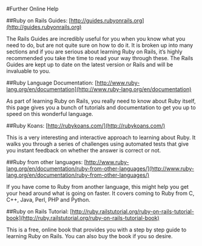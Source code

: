 #Further Online Help

##Ruby on Rails Guides:
[http://guides.rubyonrails.org](http://guides.rubyonrails.org)

The Rails Guides are incredibly useful for you when you know what you need to
do, but are not quite sure on how to do it. It is broken up into many sections
and if you are serious about learning Ruby on Rails, it’s highly recommended
you take the time to read your way through these. The Rails Guides are kept up
to date on the latest version or Rails and will be invaluable to you.

##Ruby Language Documentation:
[http://www.ruby-lang.org/en/documentation](http://www.ruby-lang.org/en/documentation)

As part of learning Ruby on Rails, you really need to know about Ruby itself,
   this page gives you a bunch of tutorials and documentation to get you up to
   speed on this wonderful language.

##Ruby Koans:
[http://rubykoans.com/](http://rubykoans.com/)

This is a very interesting and interactive approach to learning about Ruby. It
walks you through a series of challenges using automated tests that give you
instant feedback on whether the answer is correct or not.

##Ruby from other languages:
[http://www.ruby-lang.org/en/documentation/ruby-from-other-languages/](http://www.ruby-lang.org/en/documentation/ruby-from-other-languages/)

If you have come to Ruby from another language, this might help you get your
head around what is going on faster. It covers coming to Ruby from C, C++,
     Java, Perl, PHP and Python.

##Ruby on Rails Tutorial:
[http://ruby.railstutorial.org/ruby-on-rails-tutorial-book](http://ruby.railstutorial.org/ruby-on-rails-tutorial-book)

This is a free, online book that provides you with a step by step guide to
learning Ruby on Rails. You can also buy the book if you so desire.

